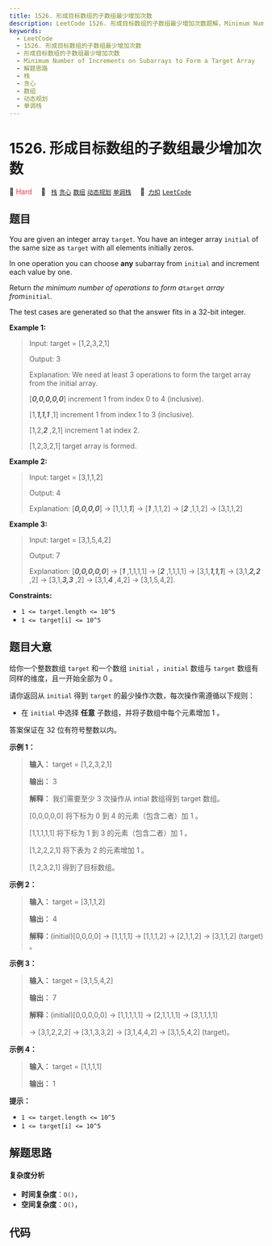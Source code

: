 ```yaml
---
title: 1526. 形成目标数组的子数组最少增加次数
description: LeetCode 1526. 形成目标数组的子数组最少增加次数题解，Minimum Number of Increments on Subarrays to Form a Target Array，包含解题思路、复杂度分析以及完整的 JavaScript 代码实现。
keywords:
  - LeetCode
  - 1526. 形成目标数组的子数组最少增加次数
  - 形成目标数组的子数组最少增加次数
  - Minimum Number of Increments on Subarrays to Form a Target Array
  - 解题思路
  - 栈
  - 贪心
  - 数组
  - 动态规划
  - 单调栈
---
```


# 1526. 形成目标数组的子数组最少增加次数

🔴 <font color=#ff334b>Hard</font>&emsp; 🔖&ensp; [`栈`](/tag/stack.md) [`贪心`](/tag/greedy.md) [`数组`](/tag/array.md) [`动态规划`](/tag/dynamic-programming.md) [`单调栈`](/tag/monotonic-stack.md)&emsp; 🔗&ensp;[`力扣`](https://leetcode.cn/problems/minimum-number-of-increments-on-subarrays-to-form-a-target-array) [`LeetCode`](https://leetcode.com/problems/minimum-number-of-increments-on-subarrays-to-form-a-target-array)

## 题目

You are given an integer array `target`. You have an integer array `initial`
of the same size as `target` with all elements initially zeros.

In one operation you can choose **any** subarray from `initial` and increment
each value by one.

Return _the minimum number of operations to form a_`target` _array
from_`initial`.

The test cases are generated so that the answer fits in a 32-bit integer.



**Example 1:**

> Input: target = [1,2,3,2,1]
> 
> Output: 3
> 
> Explanation: We need at least 3 operations to form the target array from the initial array.
> 
> [**_0,0,0,0,0_**] increment 1 from index 0 to 4 (inclusive).
> 
> [1,**_1,1,1_** ,1] increment 1 from index 1 to 3 (inclusive).
> 
> [1,2,**_2_** ,2,1] increment 1 at index 2.
> 
> [1,2,3,2,1] target array is formed.

**Example 2:**

> Input: target = [3,1,1,2]
> 
> Output: 4
> 
> Explanation: [**_0,0,0,0_**] -> [1,1,1,**_1_**] -> [**_1_** ,1,1,2] -> [**_2_** ,1,1,2] -> [3,1,1,2]

**Example 3:**

> Input: target = [3,1,5,4,2]
> 
> Output: 7
> 
> Explanation: [**_0,0,0,0,0_**] -> [**_1_** ,1,1,1,1] -> [**_2_** ,1,1,1,1] -> [3,1,**_1,1,1_**] -> [3,1,**_2,2_** ,2] -> [3,1,**_3,3_** ,2] -> [3,1,**_4_** ,4,2] -> [3,1,5,4,2].

**Constraints:**

  * `1 <= target.length <= 10^5`
  * `1 <= target[i] <= 10^5`


## 题目大意

给你一个整数数组 `target` 和一个数组 `initial` ，`initial` 数组与 `target`  数组有同样的维度，且一开始全部为 0
。

请你返回从 `initial` 得到  `target` 的最少操作次数，每次操作需遵循以下规则：

  * 在 `initial` 中选择 **任意**  子数组，并将子数组中每个元素增加 1 。

答案保证在 32 位有符号整数以内。



**示例 1：**

> 
> 
> 
> 
> 
> **输入：** target = [1,2,3,2,1]
> 
> **输出：** 3
> 
> **解释：** 我们需要至少 3 次操作从 intial 数组得到 target 数组。
> 
> [0,0,0,0,0] 将下标为 0 到 4 的元素（包含二者）加 1 。
> 
> [1,1,1,1,1] 将下标为 1 到 3 的元素（包含二者）加 1 。
> 
> [1,2,2,2,1] 将下表为 2 的元素增加 1 。
> 
> [1,2,3,2,1] 得到了目标数组。
> 
> 

**示例 2：**

> 
> 
> 
> 
> 
> **输入：** target = [3,1,1,2]
> 
> **输出：** 4
> 
> **解释：**(initial)[0,0,0,0] -> [1,1,1,1] -> [1,1,1,2] -> [2,1,1,2] -> [3,1,1,2] (target) 。
> 
> 

**示例 3：**

> 
> 
> 
> 
> 
> **输入：** target = [3,1,5,4,2]
> 
> **输出：** 7
> 
> **解释：**(initial)[0,0,0,0,0] -> [1,1,1,1,1] -> [2,1,1,1,1] -> [3,1,1,1,1] 
> 
> > 
> > 
> > 
> > 
> > 
> > 
> > 
> > 
>   -> [3,1,2,2,2] -> [3,1,3,3,2] -> [3,1,4,4,2] -> [3,1,5,4,2] (target)。
> 
> 

**示例 4：**

> 
> 
> 
> 
> 
> **输入：** target = [1,1,1,1]
> 
> **输出：** 1
> 
> 



**提示：**

  * `1 <= target.length <= 10^5`
  * `1 <= target[i] <= 10^5`


## 解题思路

#### 复杂度分析

- **时间复杂度**：`O()`，
- **空间复杂度**：`O()`，

## 代码

```javascript

```